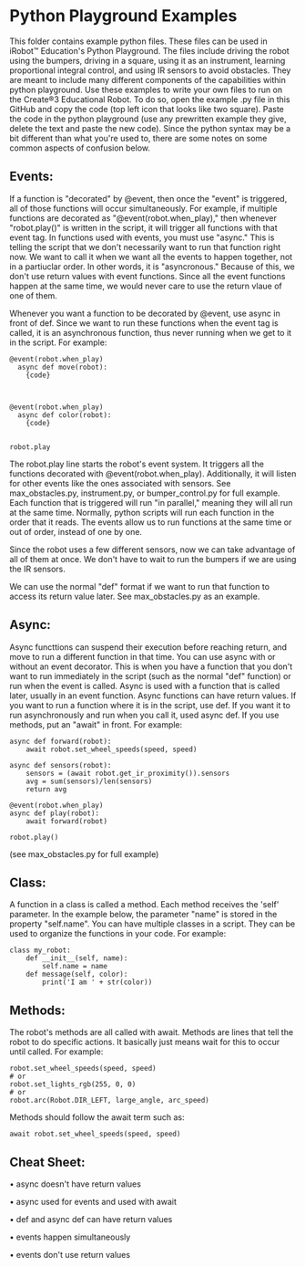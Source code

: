 # Python Playground Examples
This folder contains example python files. These files can be used in iRobot™ Education's Python Playground. The files include driving the robot using the bumpers, driving in a square, using it as an instrument, learning proportional integral control, and using IR sensors to avoid obstacles. They are meant to include many different components of the capabilities within python playground. Use these examples to write your own files to run on the Create®3 Educational Robot. To do so, open the example .py file in this GitHub and copy the code (top left icon that looks like two square). Paste the code in the python playground (use any prewritten example they give, delete the text and paste the new code). Since the python syntax may be a bit different than what you're used to, there are some notes on some common aspects of confusion below. 


## Events:
If a function is "decorated" by @event, then once the "event" is triggered, all of those functions will occur simultaneously. For example, if multiple functions are decorated as "@event(robot.when_play)," then whenever "robot.play()" is written in the script, it will trigger all functions with that event tag. In functions used with events, you must use "async." This is telling the script that we don't necessarily want to run that function right now. We want to call it when we want all the events to happen together, not in a partiuclar order. In other words, it is "asyncronous." Because of this, we don't use return values with event functions. Since all the event functions happen at the same time, we would never care to use the return vlaue of one of them.

Whenever you want a function to be decorated by @event, use async in front of def. Since we want to run these functions when the event tag is called, it is an asynchronous function, thus never running when we get to it in the script. For example:
```
@event(robot.when_play)
  async def move(robot):
    {code}

   
   
@event(robot.when_play)
  async def color(robot):
    {code}

    
robot.play
```

The robot.play line starts the robot's event system. It triggers all the functions decorated with @event(robot.when_play). Additionally, it will listen for other events like the ones associated with sensors. See max_obstacles.py, instrument.py, or bumper_control.py for full example. Each function that is triggered will run "in parallel," meaning they will all run at the same time. Normally, python scripts will run each function in the order that it reads. The events allow us to run functions at the same time or out of order, instead of one by one. 

Since the robot uses a few different sensors, now we can take advantage of all of them at once. We don't have to wait to run the bumpers if we are using the IR sensors. 

We can use the normal "def" format if we want to run that function to access its return value later. See max_obstacles.py as an example.

## Async:
Async functtions can suspend their execution before reaching return, and move to run a different function in that time. You can use async with or without an event decorator. This is when you have a function that you don't want to run immediately in the script (such as the normal "def" function) or run when the event is called. Async is used with a function that is called later, usually in an event function. Async functions can have return values. If you want to run a function where it is in the script, use def. If you want it to run asynchronously and run when you call it, used async def. If you use methods, put an "await" in front. For example:
```
async def forward(robot):
    await robot.set_wheel_speeds(speed, speed)

async def sensors(robot):
    sensors = (await robot.get_ir_proximity()).sensors
    avg = sum(sensors)/len(sensors)
    return avg
    
@event(robot.when_play)
async def play(robot):
    await forward(robot)

robot.play()
```
(see max_obstacles.py for full example)

## Class:
A function in a class is called a method. Each method receives the 'self' parameter. In the example below, the parameter "name" is stored in the property "self.name". You can have multiple classes in a script. They can be used to organize the functions in your code. For example:
```
class my_robot:
    def __init__(self, name):
        self.name = name
    def message(self, color):
        print('I am ' + str(color))      
```

## Methods:
The robot's methods are all called with await. Methods are lines that tell the robot to do specific actions. It basically just means wait for this to occur until called. For example:
```
robot.set_wheel_speeds(speed, speed)
# or
robot.set_lights_rgb(255, 0, 0)
# or
robot.arc(Robot.DIR_LEFT, large_angle, arc_speed)
```
Methods should follow the await term such as:
```
await robot.set_wheel_speeds(speed, speed)
```

## Cheat Sheet:
• async doesn't have return values

• async used for events and used with await

• def and async def can have return values

• events happen simultaneously

• events don't use return values
